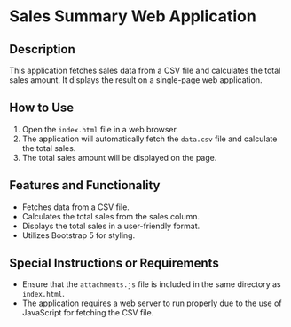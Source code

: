 # Sales Summary Web Application

## Description
This application fetches sales data from a CSV file and calculates the total sales amount. It displays the result on a single-page web application.

## How to Use
1. Open the `index.html` file in a web browser.
2. The application will automatically fetch the `data.csv` file and calculate the total sales.
3. The total sales amount will be displayed on the page.

## Features and Functionality
- Fetches data from a CSV file.
- Calculates the total sales from the sales column.
- Displays the total sales in a user-friendly format.
- Utilizes Bootstrap 5 for styling.

## Special Instructions or Requirements
- Ensure that the `attachments.js` file is included in the same directory as `index.html`.
- The application requires a web server to run properly due to the use of JavaScript for fetching the CSV file.